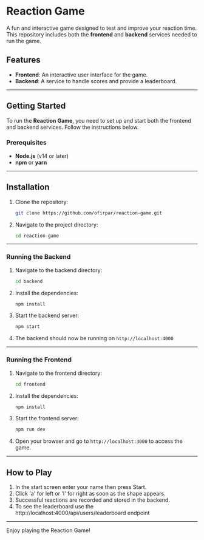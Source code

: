 
# Reaction Game

A fun and interactive game designed to test and improve your reaction time. This repository includes both the **frontend** and **backend** services needed to run the game.

## Features

- **Frontend**: An interactive user interface for the game.
- **Backend**: A service to handle scores and provide a leaderboard.

---

## Getting Started

To run the **Reaction Game**, you need to set up and start both the frontend and backend services. Follow the instructions below.

### Prerequisites

- **Node.js** (v14 or later)
- **npm** or **yarn**

---

## Installation

1. Clone the repository:
   ```bash
   git clone https://github.com/ofirpar/reaction-game.git
   ```
2. Navigate to the project directory:
   ```bash
   cd reaction-game
   ```

---

### Running the Backend

1. Navigate to the backend directory:
   ```bash
   cd backend
   ```
2. Install the dependencies:
   ```bash
   npm install
   ```
3. Start the backend server:
   ```bash
   npm start
   ```
4. The backend should now be running on `http://localhost:4000`

---

### Running the Frontend

1. Navigate to the frontend directory:
   ```bash
   cd frontend
   ```
2. Install the dependencies:
   ```bash
   npm install
   ```
3. Start the frontend server:
   ```bash
   npm run dev
   ```
4. Open your browser and go to `http://localhost:3000` to access the game.

---

## How to Play

1. In the start screen enter your name then press Start.
2. Click 'a' for left or 'l' for right as soon as the shape appears.
3. Successful reactions are recorded and stored in the backend.
4. To see the leaderboard use the http://localhost:4000/api/users/leaderboard endpoint

---

Enjoy playing the Reaction Game!
